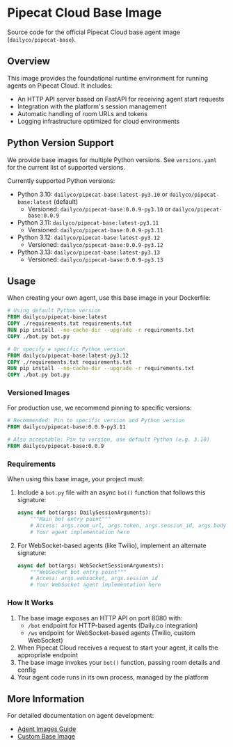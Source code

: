 # Pipecat Cloud Base Image

Source code for the official Pipecat Cloud base agent image (`dailyco/pipecat-base`).

## Overview

This image provides the foundational runtime environment for running agents on Pipecat Cloud. It includes:

- An HTTP API server based on FastAPI for receiving agent start requests
- Integration with the platform's session management
- Automatic handling of room URLs and tokens
- Logging infrastructure optimized for cloud environments

## Python Version Support

We provide base images for multiple Python versions. See `versions.yaml` for the current list of supported versions.

Currently supported Python versions:

- Python 3.10: `dailyco/pipecat-base:latest-py3.10` or `dailyco/pipecat-base:latest` (default)
  - Versioned: `dailyco/pipecat-base:0.0.9-py3.10` or `dailyco/pipecat-base:0.0.9`
- Python 3.11: `dailyco/pipecat-base:latest-py3.11`
  - Versioned: `dailyco/pipecat-base:0.0.9-py3.11`
- Python 3.12: `dailyco/pipecat-base:latest-py3.12`
  - Versioned: `dailyco/pipecat-base:0.0.9-py3.12`
- Python 3.13: `dailyco/pipecat-base:latest-py3.13`
  - Versioned: `dailyco/pipecat-base:0.0.9-py3.13`

## Usage

When creating your own agent, use this base image in your Dockerfile:

```Dockerfile
# Using default Python version
FROM dailyco/pipecat-base:latest
COPY ./requirements.txt requirements.txt
RUN pip install --no-cache-dir --upgrade -r requirements.txt
COPY ./bot.py bot.py

# Or specify a specific Python version
FROM dailyco/pipecat-base:latest-py3.12
COPY ./requirements.txt requirements.txt
RUN pip install --no-cache-dir --upgrade -r requirements.txt
COPY ./bot.py bot.py
```

### Versioned Images

For production use, we recommend pinning to specific versions:

```Dockerfile
# Recommended: Pin to specific version and Python version
FROM dailyco/pipecat-base:0.0.9-py3.11

# Also acceptable: Pin to version, use default Python (e.g. 3.10)
FROM dailyco/pipecat-base:0.0.9
```

### Requirements

When using this base image, your project must:

1. Include a `bot.py` file with an async `bot()` function that follows this signature:

   ```python
   async def bot(args: DailySessionArguments):
       """Main bot entry point"""
       # Access: args.room_url, args.token, args.session_id, args.body
       # Your agent implementation here
   ```

2. For WebSocket-based agents (like Twilio), implement an alternate signature:
   ```python
   async def bot(args: WebSocketSessionArguments):
       """WebSocket bot entry point"""
       # Access: args.websocket, args.session_id
       # Your WebSocket agent implementation here
   ```

### How It Works

1. The base image exposes an HTTP API on port 8080 with:
   - `/bot` endpoint for HTTP-based agents (Daily.co integration)
   - `/ws` endpoint for WebSocket-based agents (Twilio, custom WebSocket)
2. When Pipecat Cloud receives a request to start your agent, it calls the appropriate endpoint
3. The base image invokes your `bot()` function, passing room details and config
4. Your agent code runs in its own process, managed by the platform

## More Information

For detailed documentation on agent development:

- [Agent Images Guide](https://docs.pipecat.daily.co/agents/agent-images)
- [Custom Base Image](https://docs.pipecat.daily.co/agents/agent-images#using-a-custom-image)
